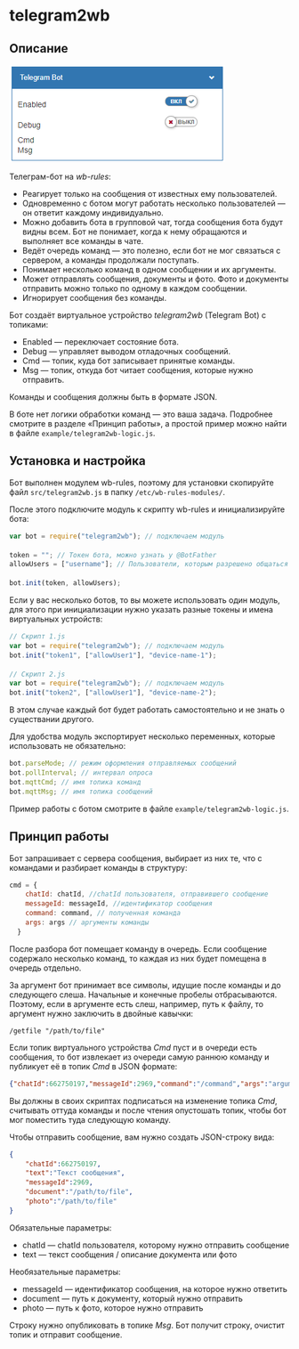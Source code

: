 # telegram2wb
## Описание

![virtual-device](./doc/virtual-device.png)

Телеграм-бот на *wb-rules*:

- Реагирует только на сообщения от известных ему пользователей.
- Одновременно с ботом могут работать несколько пользователей — он ответит каждому индивидуально.
- Можно добавить бота в групповой чат, тогда сообщения бота будут видны всем. Бот не понимает, когда к нему обращаются и выполняет все команды в чате.
- Ведёт очередь команд — это полезно, если бот не мог связаться с сервером, а команды продолжали поступать.
- Понимает несколько команд в одном сообщении и их аргументы.
- Может отправлять сообщения, документы и фото. Фото и документы отправить можно только по одному в каждом сообщении.
- Игнорирует сообщения без команды.

Бот создаёт виртуальное устройство *telegram2wb* (Telegram Bot) с топиками:

- Enabled — переключает состояние бота.
- Debug — управляет выводом отладочных сообщений.
- Cmd — топик, куда бот записывает принятые команды.
- Msg — топик, откуда бот читает сообщения, которые нужно отправить.

Команды и сообщения должны быть в формате JSON.

В боте нет логики обработки команд — это ваша задача. Подробнее смотрите в разделе «Принцип работы», а простой пример можно найти в файле `example/telegram2wb-logic.js`.

## Установка и настройка

Бот выполнен модулем wb-rules, поэтому для установки скопируйте файл `src/telegram2wb.js` в папку `/etc/wb-rules-modules/`.

После этого подключите модуль к скрипту wb-rules и инициализируйте бота:

```javascript
var bot = require("telegram2wb"); // подключаем модуль

token = ""; // Токен бота, можно узнать у @BotFather 
allowUsers = ["username"]; // Пользователи, которым разрешено общаться с ботом. Можно указать несколько: ["user1", "user2", …]

bot.init(token, allowUsers);
```

Если у вас несколько ботов, то вы можете использовать один модуль, для этого при инициализации нужно указать разные токены и имена виртуальных устройств:

```javascript
// Скрипт 1.js
var bot = require("telegram2wb"); // подключаем модуль
bot.init("token1", ["allowUser1"], "device-name-1");

// Скрипт 2.js
var bot = require("telegram2wb"); // подключаем модуль
bot.init("token2", ["allowUser1"], "device-name-2");
```

В этом случае каждый бот будет работать самостоятельно и не знать о существании другого.

Для удобства модуль экспортирует несколько переменных, которые использовать не обязательно:

```javascript
bot.parseMode; // режим оформления отправляемых сообщений
bot.pollInterval; // интервал опроса
bot.mqttCmd; // имя топика команд
bot.mqttMsg; // имя топика сообщений
```

Пример работы с ботом смотрите в файле `example/telegram2wb-logic.js`.

## Принцип работы

Бот запрашивает с сервера сообщения, выбирает из них те, что с командами и разбирает команды в структуру:
```javascript
cmd = {
    chatId: chatId, //chatId пользователя, отправившего сообщение
    messageId: messageId, //идентификатор сообщения
    command: command, // полученная команда
    args: args // аргументы команды
  }
```

После разбора бот помещает команду в очередь. Если сообщение содержало несколько команд, то каждая из них будет помещена в очередь отдельно.

За аргумент бот принимает все символы, идущие после команды и до следующего слеша. Начальные и конечные пробелы отбрасываются. Поэтому, если в аргументе есть слеш, например, путь к файлу, то аргумент нужно заключить в двойные кавычки:

```
/getfile "/path/to/file"
```

Если топик виртуального устройства *Cmd* пуст и в очереди есть сообщения, то бот извлекает из очереди самую раннюю команду и публикует её в топик *Cmd* в JSON формате:

```JSON
{"chatId":662750197,"messageId":2969,"command":"/command","args":"argument"}
```

Вы должны в своих скриптах подписаться на изменение топика *Cmd*, считывать оттуда команды и после чтения опустошать топик, чтобы бот мог поместить туда следующую команду.

Чтобы отправить сообщение, вам нужно создать JSON-строку вида:

```json
{
    "chatId":662750197, 
    "text":"Текст сообщения", 
    "messageId":2969,
    "document":"/path/to/file",
    "photo":"/path/to/file"
}
```

Обязательные параметры:

- chatId — chatId пользователя, которому нужно отправить сообщение
- text —  текст сообщения / описание документа или фото

Необязательные параметры:

- messageId — идентификатор сообщения, на которое нужно ответить
- document —  путь к документу, который нужно отправить
- photo — путь к фото, которое нужно отправить

Строку нужно опубликовать в топике *Msg*. Бот получит строку, очистит топик и отправит сообщение.
